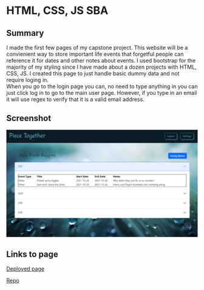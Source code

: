 # HTML, CSS, JS SBA

## Summary
  I made the first few pages of my capstone project.  This website will be a convienient way to store important life events that forgetful people can reference it for dates and other notes about events.  I used bootstrap for the majority of my styling since I have made about a dozen projects with HTML, CSS, JS.  I created this page to just handle basic dummy data and not require loging in.  
  When you go to the login page you can, no need to type anything in you can just click log in to go to the main user page. However, if you type in an email it will use regex to verify that it is a valid email address.  

## Screenshot
![Screen shot of homepage](./images/piecetogetherscreenshot.png)

## Links to page
[Deployed page](https://cygnet717.github.io/PieceTogether/userPage.html)


[Repo](https://github.com/Cygnet717/PieceTogether)